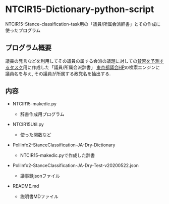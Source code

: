 # NTCIR15-Dictionary-python-script
NTCIR15-Stance-classification-task用の「議員/所属会派辞書」とその作成に使ったプログラム

## プログラム概要
議員の発言などを利用してその議員の属する会派の議題に対しての[賛否を予測するタスク](https://github.com/cat415/NTCIR15-rulebase-python-script)用に作成した「議員/所属会派辞書」
[東京都議会HP](https://search.metro.tokyo.lg.jp/?kw=&temp=JP&ie=u&sitesearch=www.gikai.metro.tokyo.jp)の検索エンジンに議員名を与え, その議員が所属する政党名を抽出する.

## 内容
- NTCIR15-makedic.py
  - 辞書作成用プログラム

- NTCIR15Util.py
  - 使った関数など

- PoliInfo2-StanceClassification-JA-Dry-Dictionary
  - NTCIR15-makedic.pyで作成した辞書
  
- PoliInfo2-StanceClassification-JA-Dry-Test-v20200522.json
  - 議事録jsonファイル

- README.md
  - 説明書MDファイル
